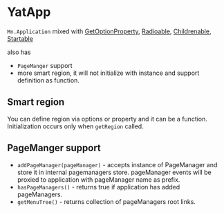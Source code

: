 # YatApp
`Mn.Application` mixed with [GetOptionProperty](mixins/get-option-property.md), [Radioable](mixins/radioable.md), [Childrenable](mixins/childrenable.md), [Startable](mixins/startable.md)

also has 
* `PageManger` support
* more smart region, it will not initialize with instance and support definition as function.

## Smart region
You can define region via options or property and it can be a function.
Initialization occurs only when `getRegion` called.

## PageManger support

* `addPageManager(pageManager)` - accepts instance of PageManager and store it in internal pagemanagers store.
pageManager events will be proxied to application with pageManager name as prefix.
* `hasPageManagers()` - returns true if application has added pageManagers.
* `getMenuTree()` - returns collection of pageManagers root links.
